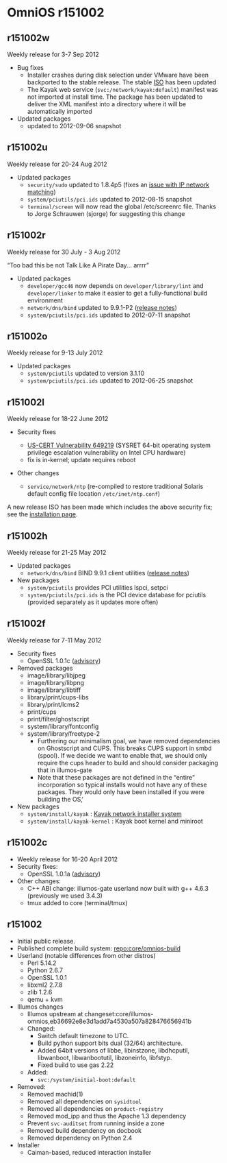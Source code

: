 OmniOS r151002
==============

## r151002w

Weekly release for 3-7 Sep 2012

* Bug fixes
  * Installer crashes during disk selection under VMware have been
    backported to the stable release. The stable [ISO](Installation.md#FromCDiso)
    has been updated
  * The Kayak web service (`svc:/network/kayak:default`) manifest was not
    imported at install time. The package has been updated to deliver the
    XML manifest into a directory where it will be automatically imported
* Updated packages
  *  updated to 2012-09-06 snapshot

## r151002u

Weekly release for 20-24 Aug 2012

* Updated packages
  * `security/sudo` updated to 1.8.4p5 (fixes an
    [issue with IP network matching](http://www.gratisoft.us/sudo/alerts/netmask.html))
  * `system/pciutils/pci.ids` updated to 2012-08-15 snapshot
  * `terminal/screen` will now read the global /etc/screenrc file.
    Thanks to Jorge Schrauwen (sjorge) for suggesting this change

## r151002r

Weekly release for 30 July - 3 Aug 2012

“Too bad this be not Talk Like A Pirate Day... arrrr”

* Updated packages
  * `developer/gcc46` now depends on `developer/library/lint` and `developer/linker`
    to make it easier to get a fully-functional build environment
  * `network/dns/bind` updated to 9.9.1-P2 ([release notes](https://kb.isc.org/article/AA-00718))
  * `system/pciutils/pci.ids` updated to 2012-07-11 snapshot

## r151002o

Weekly release for 9-13 July 2012

* Updated packages
  * `system/pciutils` updated to version 3.1.10
  * `system/pciutils/pci.ids` updated to 2012-06-25 snapshot

## r151002l

Weekly release for 18-22 June 2012

* Security fixes
  * [US-CERT Vulnerability 649219](http://www.kb.cert.org/vuls/id/649219)
    (SYSRET 64-bit operating system privilege escalation vulnerability
    on Intel CPU hardware)
  * fix is in-kernel; update requires reboot

* Other changes
  * `service/network/ntp` (re-compiled to restore traditional
    Solaris default config file location `/etc/inet/ntp.conf`)

A new release ISO has been made which includes the above security fix;
see the [installation page](Installation.md#FromCDiso).

## r151002h

Weekly release for 21-25 May 2012

* Updated packages
  * `network/dns/bind` BIND 9.9.1 client utilities
    ([release notes](https://deepthought.isc.org/article/AA-00674))
* New packages
  * `system/pciutils` provides PCI utilities lspci, setpci
  * `system/pciutils/pci.ids` is the PCI device database for pciutils (provided separately as it updates more often)

## r151002f

Weekly release for 7-11 May 2012

* Security fixes
  * OpenSSL 1.0.1c ([advisory](http://www.openssl.org/news/secadv_20120510.txt))
* Removed packages
  * image/library/libjpeg
  * image/library/libpng
  * image/library/libtiff
  * library/print/cups-libs
  * library/print/lcms2
  * print/cups
  * print/filter/ghostscript
  * system/library/fontconfig
  * system/library/freetype-2
    * Furthering our minimalism goal, we have removed dependencies on
      Ghostscript and CUPS. This breaks CUPS support in smbd (spool).
      If we decide we want to enable that, we should only require the
      cups header to build and should consider packaging that in
      illumos-gate
    * Note that these packages are not defined in the “entire” incorporation
      so typical installs would not have any of these packages. They would only
      have been installed if you were building the OS‚‘
* New packages
  * `system/install/kayak` : [Kayak network installer system](Installation.md#Fromthenetwork)
  * `system/install/kayak-kernel` : Kayak boot kernel and miniroot

## r151002c

* Weekly release for 16-20 April 2012
* Security fixes:
  * OpenSSL 1.0.1a ([advisory](http://openssl.org/news/secadv_20120419.txt))
* Other changes:
  * C++ ABI change: illumos-gate userland now built with g++ 4.6.3 (previously we used 3.4.3)
  * tmux added to core (terminal/tmux)

## r151002

* Initial public release.
* Published complete build system: [repo:core/omnios-build](https://omnios.omniti.com/browse.php/core/omnios-build)
* Userland (notable differences from other distros)
  * Perl 5.14.2
  * Python 2.6.7
  * OpenSSL 1.0.1
  * libxml2 2.7.8
  * zlib 1.2.6
  * qemu + kvm
* Illumos changes
  * Illumos upstream at changeset:core/illumos-omnios,eb36692e8e3d1add7a4530a507a828476656941b
  * Changed:
    * Switch default timezone to UTC.
    * Build python support bits dual (32/64) architecture.
    * Added 64bit versions of libbe, libinstzone, libdhcputil, libwanboot, libwanbootutil, libzoneinfo, libfstyp.
    * Fixed build to use gas 2.22
  * Added:
    * `svc:/system/initial-boot:default`
 * Removed:
   * Removed machid(1)
   * Removed all dependencies on `sysidtool`
   * Removed all dependencies on `product-registry`
   * Removed mod_ipp and thus the Apache 1.3 dependency
   * Prevent `svc-auditset` from running inside a zone
   * Removed build dependency on docbook
   * Removed dependency on Python 2.4
* Installer
  * Caiman-based, reduced interaction installer
